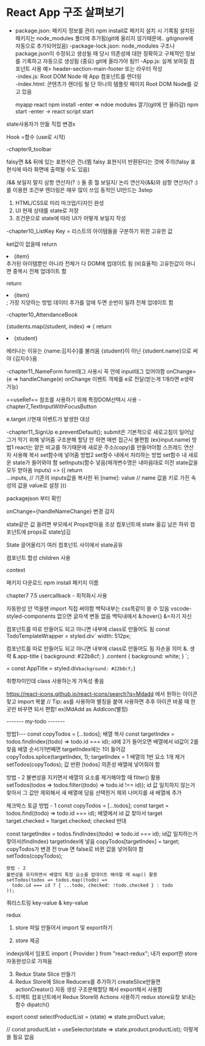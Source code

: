 # React App 구조 살펴보기
- package.json:
  패키지 정보를 관리
  npm install로 패키지 설치 시 기록됨
  설치된 패키지는 node_modules 폴더에 추가됨(git에 올리지 않기때문에.. gitignore에 자동으로 추가되어있음)
-package-lock.json:
  node_modules 구조나 package.json이 수정되고 생성될 때 당시 의존성에 대한 정확하고 구체적인 정보를 기록하고 자동으로 생성됨
  (중요) git에 올라가야 됨!!!
-App.js:
  실제 보여질 컴포넌트
  사용 예> header-section-main-footer 또는 라우터 작성  
-index.js:
  Root DOM Node 에 App 컴포넌트를 렌더링  
-index.html:
  콘텐츠가 렌더링 될 단 하나의 템플릿 페이지
  Root DOM Node를 갖고 있음



  myapp react npm install -enter => ndoe modules 깔기(git에 안 올라감)
              npm start -enter -> react script start

state사용자가 만듦 직접 변경x

Hook
=함수 (use로 시작)



-chapter9_toolbar

falsy면 && 뒤에 있는 표현식은 건너뜀
falsy 표현식이 반환된다는 것에 주의(falsy 표현식에 따라 화면에 출력될 수도 있음)

/&& 보일지 말지 삼항 연산자(? :) 둘 중 뭘 보일지/
논리 연산자(&&)와 삼항 연산자(? :)를 이용한 조건부 렌더링은 매우 많이 쓰임
동적인 UI만드는 3step
1. HTML/CSS로 미리 마크업/디자인 완성
2. UI 현재 상태를 state로 저장
3. 조건문으로 state에 따라 UI가 어떻게 보일지 작성

-chapter10_ListKey
Key = 리스트의 아이템들을 구분하기 위한 고유한 값


ket값이 없을때 
return <li>{item}</li>
추가된 아이템뿐만 아니라 전체가 다 DOM에 업데이트 됨 (비효율적)
고유한값이 아니면 중복시 전체 업데이트 함

return <li key={index}>{item}</li>;
가장 지양하는 방법
데이터 추가를 앞에 두면 순번이 밀려 전체 업데이트 함

-chapter10_AttendanceBook

{students.map((student, index) => {
return <li key={student.id}>{student}</li>

에러나는 이유는 {name:김지수}를 불러옴 
{student}이 아닌 {student.name}으로 써야 {김지수}옴

-chapter11_NameForm
form태그 사용시 꼭 안에 input태그 있어야함
onChange={e => handleChange(e)
onChange 이벤트 객체를 e로 전달(받는게 1개라면 e생략 가능)

==useRef==
참조를 사용하기 위해
특정DOM선택시 사용
-chapter7_TextInputWithFocusButton

e.target //현재 이벤트가 발생한 대상



-chapter11_SignUp
e.preventDefault(); submit은 기본적으로 새로고침이 일어남 그거 막기 위해 넣어줌
구조분해 할당 안 하면 매번 접근시 불편함 (ex)input.name)
방법1
react는 얕은 비교를 하기때문에 새로운 주소(copy)를 만들어야함
스프레드 연산자 사용해 복사
set함수에 넣어줌
방법2
set함수 내에서 처리하는 방법
set함수 내 새로운 state가 들어와야 함
setInputs(함수 넣음(매개변수명은 내마음대로 이전 state값을 모두 받아옴 inputs) => ({
  return        
  ...inputs, // 기존의 inputs값을 복사한 뒤
  [name]: value // name 값을 키로 가진 속성의 값을 value로 설정
}))



packagejson 부터 확인



onChange={handleNameChange} 변경 감지


state같은 값 쓸려면 부모에서 Props받아옴
조상 컴포넌트에 state 옮김
남은 하위 컴포넌트에 props로 state넘김

State 끌어올리기 
여러 컴포넌트 사이에서 state공유

컴포넌트 합성
children 사용

context


패키지 다운로드 
npm install 패키지 이름

chapter7 7.5 usercallback - 최적화시 사용

자동완성 안 먹을땐 import 직접 써야함
백틱내부는 css똑같이 쓸 수 있음
vscode-styled-components 없으면 글자색 변동 없음
백틱내에서 &:hover{} &=자기 자신

컴포넌트를 따로 만들어도 되고 아니면 내부에 class로 만들어도 됨 
const TodoTemplateWrapper = styled.div`
  width: 512px;

  컴포넌트를 따로 만들어도 되고 아니면 내부에 class로 만들어도 됨 
  자손을 의미 &. 생략 
  &.app-title {
    background: #22b8cf;
  }
  .content {
    background: white;
  }
`;
<!-- <div className='app-title'>일정 관리</div> -->
=
const AppTitle = styled.div`
  background: #22b8cf;
`}
<!-- <AppTitle>일정 관리</AppTitle> -->
취향차이인데 class 사용하는게 가독성 좋음


https://react-icons.github.io/react-icons/search?q=Mdadd
에서 원하는 아이콘 찾고 import 복붙
// Tip: as를 사용하여 별칭을 붙여 사용하면 추후 아이콘 바꿀 때 한곳만 바꾸면 되서 편함!
ex)MdAdd as AddIcon(별칭)



------- my-todo -------

방법1---
    const copyTodos = [...todos]; 배열 복사
    const targetIndex = todos.findIndex((todo) => todo.id === id);
id에 2가 들어오면 배열에서 id값이 2를 찾음 배열 순서가1번째면 targetIndex에는 1이 들어감
    copyTodos.splice(targetIndex, 1); targetIndex = 1 배열의 1번 요소 1개 제거
    setTodos(copyTodos); 값 반환
    [todos] 의존성 배열에 넣어줘야 함

방법 - 2
  불변성을 지키면서 배열의 요소를 제거해야할 때 filter() 활용
    setTodos(todos => todos.filter((todo) => todo.id !== id));
    id 값 일치하지 않는거 찾아서 그 값만 제외해서 새 배열에 담음
  선택한거 제외 나머지를 새 배열에 추가


체크박스 토글
  방법 - 1
  const copyTodos = [...todos];
  const target = todos.find((todo) => todo.id === id);
  배열에서 id 값 찾아서 target
  target.checked = !target.checked; 
  checked 반대

  const targetIndex = todos.findIndex((todo) => todo.id === id);
  id값 일치하는거 찾아서(findIndex) targetIndex에 넣음
  copyTodos[targetIndex] = target;
  copyTodos가 변경 전 true 면 false로 바뀐 값을 넣어줘야 함
  setTodos(copyTodos);


    방법 - 2
    불변성을 유지하면서 배열의 특정 요소를 업데이트 해야할 때 map() 활용
    setTodos(todos => todos.map((todo) => 
      todo.id === id ? { ...todo, checked: !todo.checked } : todo
    ));


쿼리스트링 key-value & key-value



redux

1. store 파일 만들어서
import 및 export하기

2. store 제공

indexjs에서 임포트
import { Provider } from "react-redux";
    <Provider store={store}>
    내가 export한 store 자동완성으로 가져옴
      <CounterApp />
    </Provider>

3. Redux State Slice 만들기
4. Redux Store에 Slice Reducers를 추가하기
  createSlice만들면 actionCreator() 자동 생성
  구조분해할당 해서 export해서 사용함
5. 리액트 컴포넌트에서 Redux Store와 Actions 사용하기
  redux store요청 보내는 함수 dipatch()
  
export const selectProductList = (state) => state.proDuct.value;

  // const productList = useSelector(state => state.product.productList);
이렇게 쓸 필요 없음


